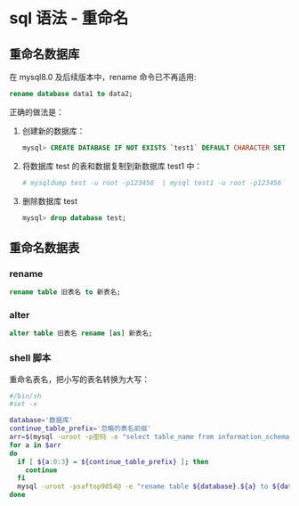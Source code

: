 # sql 语法 - 重命名

## 重命名数据库

在 mysql8.0 及后续版本中，rename 命令已不再适用:

```sql
rename database data1 to data2;
```

正确的做法是：

1. 创建新的数据库：
    ```sql
    mysql> CREATE DATABASE IF NOT EXISTS `test1` DEFAULT CHARACTER SET utf8;
    ```
2. 将数据库 test 的表和数据复制到新数据库 test1 中：
    ```bash
    # mysqldump test -u root -p123456  | mysql test1 -u root -p123456
    ```
3. 删除数据库 test
    ```sql
    mysql> drop database test;
    ```

## 重命名数据表

### rename

```sql
rename table 旧表名 to 新表名;
```

### alter

```sql
alter table 旧表名 rename [as] 新表名;
```

### shell 脚本

重命名表名，把小写的表名转换为大写：

```sh
#/bin/sh
#set -x

database='数据库'
continue_table_prefix='忽略的表名前缀'
arr=$(mysql -uroot -p密码 -e "select table_name from information_schema.tables where table_schema='${database}' \G" | awk 'BEGIN{IGNORECASE=1} /table_name:/ {print $2}')
for a in $arr
do
  if [ ${a:0:3} = ${continue_table_prefix} ]; then
    continue
  fi
  mysql -uroot -psaftop9854@ -e "rename table ${database}.${a} to ${database}.${a^^};"
done
```
